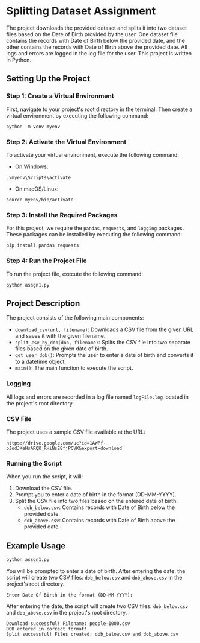 # Splitting Dataset Assignment

The project downloads the provided dataset and splits it into two dataset files based on the Date of Birth provided by the user. One dataset file contains the records with Date of Birth below the provided date, and the other contains the records with Date of Birth above the provided date. All logs and errors are logged in the log file for the user. This project is written in Python.

## Setting Up the Project

### Step 1: Create a Virtual Environment
First, navigate to your project's root directory in the terminal. Then create a virtual environment by executing the following command:

```
python -m venv myenv
```

### Step 2: Activate the Virtual Environment
To activate your virtual environment, execute the following command:

- On Windows:
```
.\myenv\Scripts\activate
```
- On macOS/Linux:
```
source myenv/bin/activate
```

### Step 3: Install the Required Packages
For this project, we require the `pandas`, `requests`, and `logging` packages. These packages can be installed by executing the following command:

```
pip install pandas requests
```

### Step 4: Run the Project File
To run the project file, execute the following command:

```
python assgn1.py
```

## Project Description

The project consists of the following main components:

- `download_csv(url, filename)`: Downloads a CSV file from the given URL and saves it with the given filename.
- `split_csv_by_dob(dob, filename)`: Splits the CSV file into two separate files based on the given date of birth.
- `get_user_dob()`: Prompts the user to enter a date of birth and converts it to a datetime object.
- `main()`: The main function to execute the script.

### Logging

All logs and errors are recorded in a log file named `logFile.log` located in the project's root directory.

### CSV File

The project uses a sample CSV file available at the URL:
```
https://drive.google.com/uc?id=1AWPf-pJodJKeHsARQK_RHiNsE8fjPCVK&export=download
```

### Running the Script

When you run the script, it will:

1. Download the CSV file.
2. Prompt you to enter a date of birth in the format (DD-MM-YYYY).
3. Split the CSV file into two files based on the entered date of birth:
    - `dob_below.csv`: Contains records with Date of Birth below the provided date.
    - `dob_above.csv`: Contains records with Date of Birth above the provided date.

## Example Usage

```sh
python assgn1.py
```

You will be prompted to enter a date of birth. After entering the date, the script will create two CSV files: `dob_below.csv` and `dob_above.csv` in the project's root directory.

```
Enter Date Of Birth in the format (DD-MM-YYYY):
```

After entering the date, the script will create two CSV files: `dob_below.csv` and `dob_above.csv` in the project's root directory.

```
Download successful! Filename: people-1000.csv
DOB entered in correct format!
Split successful! Files created: dob_below.csv and dob_above.csv
```
